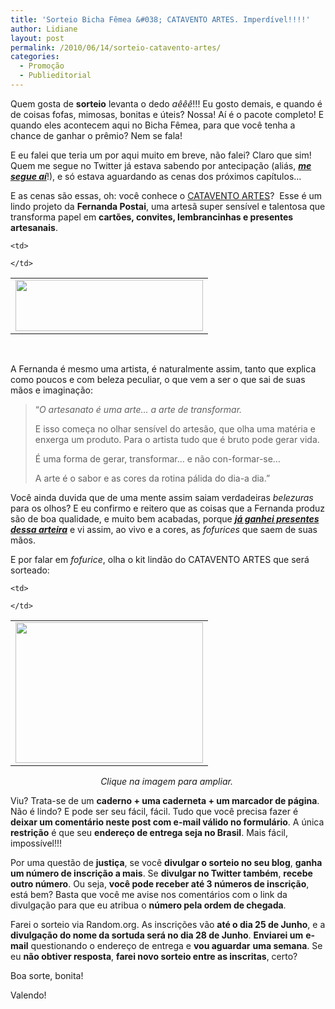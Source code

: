 ```yaml
---
title: 'Sorteio Bicha Fêmea &#038; CATAVENTO ARTES. Imperdível!!!!'
author: Lidiane
layout: post
permalink: /2010/06/14/sorteio-catavento-artes/
categories:
  - Promoção
  - Publieditorial
---
```

Quem gosta de **sorteio** levanta o dedo _aêêê_!!! Eu gosto demais, e quando é de coisas fofas, mimosas, bonitas e úteis? Nossa! Aí é o pacote completo! E quando eles acontecem aqui no Bicha Fêmea, para que você tenha a chance de ganhar o prêmio? Nem se fala!

E eu falei que teria um por aqui muito em breve, não falei? Claro que sim! Quem me segue no Twitter já estava sabendo por antecipação (aliás, **_<a href="http://twitter.com/bichafemea" target="_blank" rel="noopener noreferrer">me segue aí</a>_**!), e só estava aguardando as cenas dos próximos capítulos…

<!--more-->

E as cenas são essas, oh: você conhece o <a href="http://fernandapostai.blogspot.com/" target="_blank" rel="noopener noreferrer">CATAVENTO ARTES</a>?  Esse é um lindo projeto da **Fernanda Postai**, uma artesã super sensível e talentosa que transforma papel em **cartões, convites, lembrancinhas e presentes artesanais**.

<table align="center">
  <tr>
    <td>
      <a href="https://www.trololodemulher.com.br/2010/06/catavento-artes.jpg"><img class="alignnone size-medium wp-image-4777" title="catavento artes" src="https://www.trololodemulher.com.br/2010/06/catavento-artes-300x82.jpg" alt="" width="300" height="82" /></a>
    </td>
    
    <td>
       
    </td>
  </tr>
</table>

 

A Fernanda é mesmo uma artista, é naturalmente assim, tanto que explica como poucos e com beleza peculiar, o que vem a ser o que sai de suas mãos e imaginação:

> “_O artesanato é uma arte&#8230; a arte de transformar._
> 
> E isso começa no olhar sensível do artesão, que olha uma matéria e enxerga um produto. Para o artista tudo que é bruto pode gerar vida.
> 
> É uma forma de gerar, transformar&#8230; e não con-formar-se&#8230;
> 
> A arte é o sabor e as cores da rotina pálida do dia-a dia.”

Você ainda duvida que de uma mente assim saiam verdadeiras _belezuras_ para os olhos? E eu confirmo e reitero que as coisas que a Fernanda produz são de boa qualidade, e muito bem acabadas, porque **_[já ganhei presentes dessa arteira](http://www.trololodemulher.com.br/2010/06/04/presentes-blogosfera/)_** e vi assim, ao vivo e a cores, as _fofurices_ que saem de suas mãos.

E por falar em _fofurice_, olha o kit lindão do CATAVENTO ARTES que será sorteado:

<table align="center">
  <tr>
    <td>
      <a href="https://www.trololodemulher.com.br/2010/06/kitsorteio.jpg"><img class="alignnone size-medium wp-image-4778" title="kitsorteio" src="https://www.trololodemulher.com.br/2010/06/kitsorteio-300x225.jpg" alt="" width="300" height="225" /></a>
    </td>
    
    <td>
       
    </td>
  </tr>
</table>

<p style="text-align: center;">
  <em>Clique na imagem para ampliar.</em> 
</p>

Viu? Trata-se de um **caderno + uma caderneta + um marcador de página**. Não é lindo? E pode ser seu fácil, fácil. Tudo que você precisa fazer é **deixar um comentário neste post com e-mail válido no formulário**. A única **restrição** é que seu **endereço de entrega seja no Brasil**. Mais fácil, impossível!!!

Por uma questão de **justiça**, se você **divulgar o sorteio no seu blog**, **ganha um número de inscrição a mais**. Se **divulgar no Twitter também**, **recebe outro número**. Ou seja, **você pode receber até 3 números de inscrição**, está bem? Basta que você me avise nos comentários com o link da divulgação para que eu atribua o **número pela ordem de chegada**.

Farei o sorteio via Random.org. As inscrições vão **até o dia 25 de Junho**, e a **divulgação do nome da sortuda será no dia 28 de Junho**. **Enviarei um** **e-mail** questionando o endereço de entrega e **vou aguardar** **uma semana**. Se eu **não obtiver resposta**, **farei novo sorteio entre as inscritas**, certo?

Boa sorte, bonita!

Valendo!